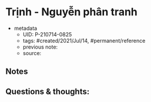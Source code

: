 ---
---

# Trịnh - Nguyễn phân tranh

- metadata
	- UID: P-210714-0825
	- tags: #created/2021/Jul/14, #permanent/reference
	- previous note: 
	- source: 

## Notes

## Questions & thoughts:

